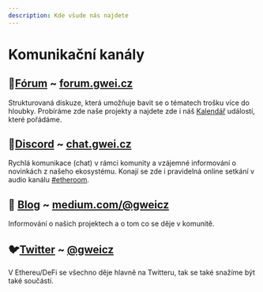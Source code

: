 ```yaml
---
description: Kde všude nás najdete
---
```


# Komunikační kanály

## 📝[Fórum](forum.md) ~ [forum.gwei.cz](https://forum.gwei.cz/)

Strukturovaná diskuze, která umožňuje bavit se o tématech trošku více do hloubky. Probíráme zde naše projekty a najdete zde i náš [Kalendář](https://forum.gwei.cz/calendar) událostí, které pořádáme.

## 💬[Discord](discord.md) ~ [chat.gwei.cz](https://discord.gg/FpxwbnM)

Rychlá komunikace \(chat\) v rámci komunity a vzájemné informování o novinkách z našeho ekosystému. Konají se zde i pravidelná online setkání v audio kanálu [\#etheroom](../projekty/etheroom/).

## 📰 [Blog](blog.md) ~ [medium.com/@gweicz](https://medium.com/@gweicz)

Informování o našich projektech a o tom co se děje v komunitě.

## 🐦[Twitter](twitter.md) ~ [@gweicz](https://twitter.com/gweicz)

V Ethereu/DeFi se všechno děje hlavně na Twitteru, tak se také snažíme být také součástí.



